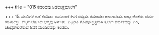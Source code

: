 +++
title = "015 ಕೆದರಿದವು ಜಡೆಯಕ್ಷಮಾಲೆಗ"

+++
15. ಮುನಿಗಳ ಜಡೆ ಕೆದರಿತು. ಜಪಮಾಲೆ ಕೆಳಗೆ ಬಿದ್ದಿತು. ಕಮಂಡಲ ಅಲುಗಾಡಿತು. ಉಟ್ಟ ಜಿಂಕೆಯ ಚರ್ಮ ಹಾಳಾಯ್ತು.  ಮೈಗೆ ಲೇಪಿಸಿದ ಭಸ್ಮವು ಅಳಿಸಿತು. ಎಲ್ಲರೂ ಕೋಪೋದ್ರಿಕ್ತರಾಗಿ ಕೈಲಾಸ ಪರ್ವತವನ್ನು ಏರಿ, ಚಂದ್ರಶೇಖರನಾದ ಶಿವನ ಮಂದಿರವನ್ನು ಕಂಡರು.